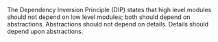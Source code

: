 The Dependency Inversion Principle (DIP) states that high level modules should not depend on low level modules; both should depend on abstractions. 
Abstractions should not depend on details.  Details should depend upon abstractions. 
